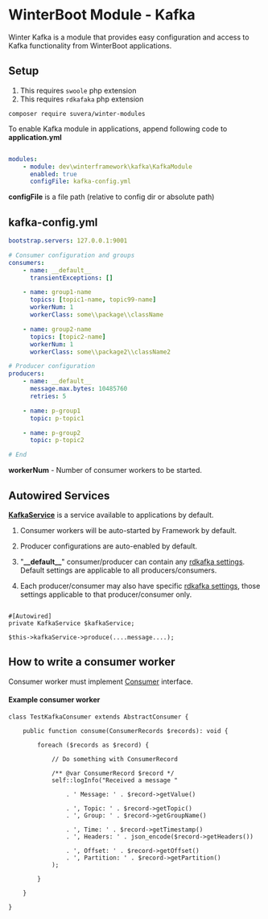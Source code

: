# WinterBoot Module - Kafka

Winter Kafka is a module that provides easy configuration and access to Kafka functionality from WinterBoot applications.


## Setup

1. This requires `swoole` php extension
2. This requires `rdkafaka` php extension

```shell
composer require suvera/winter-modules
```

To enable Kafka module in applications, append following code to **application.yml**

```yaml

modules:
    - module: dev\winterframework\kafka\KafkaModule
      enabled: true
      configFile: kafka-config.yml

```

**configFile** is a file path (relative to config dir or absolute path)


## kafka-config.yml

```yaml
bootstrap.servers: 127.0.0.1:9001

# Consumer configuration and groups
consumers:
    - name: __default__
      transientExceptions: []

    - name: group1-name
      topics: [topic1-name, topic99-name]
      workerNum: 1
      workerClass: some\\package\\className

    - name: group2-name
      topics: [topic2-name]
      workerNum: 1
      workerClass: some\\package2\\className2

# Producer configuration
producers:
    - name: __default__
      message.max.bytes: 10485760
      retries: 5

    - name: p-group1
      topic: p-topic1

    - name: p-group2
      topic: p-topic2

# End
```

**workerNum** - Number of consumer workers to be started.

## Autowired Services

**[KafkaService](src/KafkaService.php)** is a service available to applications by default.

1. Consumer workers will be auto-started by Framework by default.


2. Producer configurations are auto-enabled by default.


3. "**\_\_default\_\_**" consumer/producer can contain any [rdkafka settings](https://github.com/edenhill/librdkafka/blob/master/CONFIGURATION.md). Default settings are applicable to all producers/consumers.
   

4. Each producer/consumer may also have specific [rdkafka settings](https://github.com/edenhill/librdkafka/blob/master/CONFIGURATION.md), those settings applicable to that producer/consumer only.


```phpt

#[Autowired]
private KafkaService $kafkaService;

$this->kafkaService->produce(....message....);

```


## How to write a consumer worker

Consumer worker must implement [Consumer](src/consumer/Consumer.php) interface.

#### Example consumer worker

```phpt
class TestKafkaConsumer extends AbstractConsumer {

    public function consume(ConsumerRecords $records): void {

        foreach ($records as $record) {
        
            // Do something with ConsumerRecord
             
            /** @var ConsumerRecord $record */
            self::logInfo("Received a message "
            
                . ' Message: ' . $record->getValue()
                
                . ', Topic: ' . $record->getTopic()
                . ', Group: ' . $record->getGroupName()
                
                . ', Time: ' . $record->getTimestamp()
                . ', Headers: ' . json_encode($record->getHeaders())
                
                . ', Offset: ' . $record->getOffset()
                . ', Partition: ' . $record->getPartition()
            );
            
        }

    }

}
```